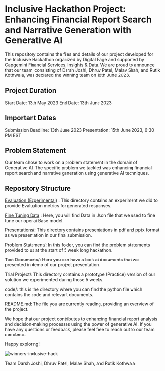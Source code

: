 # Inclusive Hackathon Project: Enhancing Financial Report Search and Narrative Generation with Generative AI

This repository contains the files and details of our project developed for the Inclusive Hackathon organized by Digital Page and supported by Capgemini Financial Services, Insights & Data. We are proud to announce that our team, consisting of Darsh Joshi, Dhruv Patel, Malav Shah, and Rutik Kothwala, was declared the winning team on 16th June 2023.

## Project Duration

Start Date: 13th May 2023
End Date: 13th June 2023

## Important Dates

Submission Deadline: 13th June 2023
Presentation: 15th June 2023, 6:30 PM EST

## Problem Statement

Our team chose to work on a problem statement in the domain of Generative AI. The specific problem we tackled was enhancing financial report search and narrative generation using generative AI techniques.

## Repository Structure

[Evaluation (Experimental)](Evaluation_(Experimental)) : This directory contains an experiment we did to provide Evaluation metrics for generated responses.


[Fine Tuning Data](Fine-Tuning_Data) : Here, you will find Data in Json file that we used to fine tune our openai Base model. 


Presentations/: This directory contains presentations in pdf and pptx format as we presentation in our final submission. 


Problem Statement/: In this folder, you can find the problem statements provided to us at the start of 5 week long hackathon.


Test Documents/: Here you can have a look at documents that we presented in demo of our project presentation.


Trial Project/: This directory contains a prototype (Practice) version of our solution we experimented during those 5 weeks. 


code/: this is the directory where you can find the python file which contains the code and relevant documents.


README.md: The file you are currently reading, providing an overview of the project.

We hope that our project contributes to enhancing financial report analysis and decision-making processes using the power of generative AI. If you have any questions or feedback, please feel free to reach out to our team members.

Happy exploring!

![winners-inclusive-hack](https://github.com/darshjoshi/Inclusive_Hackathon_Project/assets/46282088/0c496e8a-36d2-47f7-8f9e-676cb12fe7a4)


Team Darsh Joshi, Dhruv Patel, Malav Shah, and Rutik Kothwala
